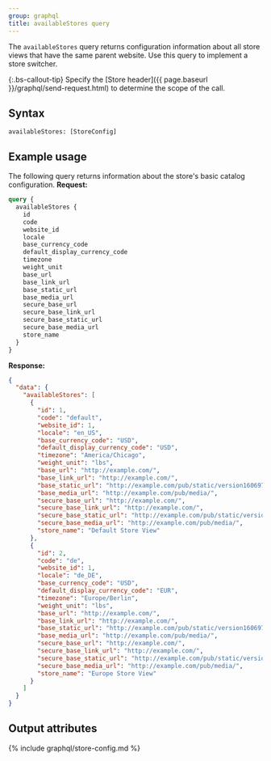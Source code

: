 ```yaml
---
group: graphql
title: availableStores query
---
```


The `availableStores` query returns configuration information about all store views that have the same parent website. Use this query to implement a store switcher.

{:.bs-callout-tip}
Specify the [Store header]({{ page.baseurl }}/graphql/send-request.html) to determine the scope of the call.

## Syntax

`availableStores: [StoreConfig]`

## Example usage

The following query returns information about the store's basic catalog configuration.
**Request:**

```graphql
query {
  availableStores {
    id
    code
    website_id
    locale
    base_currency_code
    default_display_currency_code
    timezone
    weight_unit
    base_url
    base_link_url
    base_static_url
    base_media_url
    secure_base_url
    secure_base_link_url
    secure_base_static_url
    secure_base_media_url
    store_name
  }
}
```

**Response:**

```json
{
  "data": {
    "availableStores": [
      {
        "id": 1,
        "code": "default",
        "website_id": 1,
        "locale": "en_US",
        "base_currency_code": "USD",
        "default_display_currency_code": "USD",
        "timezone": "America/Chicago",
        "weight_unit": "lbs",
        "base_url": "http://example.com/",
        "base_link_url": "http://example.com/",
        "base_static_url": "http://example.com/pub/static/version1606976517/",
        "base_media_url": "http://example.com/pub/media/",
        "secure_base_url": "http://example.com/",
        "secure_base_link_url": "http://example.com/",
        "secure_base_static_url": "http://example.com/pub/static/version1606976517/",
        "secure_base_media_url": "http://example.com/pub/media/",
        "store_name": "Default Store View"
      },
      {
        "id": 2,
        "code": "de",
        "website_id": 1,
        "locale": "de_DE",
        "base_currency_code": "USD",
        "default_display_currency_code": "EUR",
        "timezone": "Europe/Berlin",
        "weight_unit": "lbs",
        "base_url": "http://example.com/",
        "base_link_url": "http://example.com/",
        "base_static_url": "http://example.com/pub/static/version1606976517/",
        "base_media_url": "http://example.com/pub/media/",
        "secure_base_url": "http://example.com/",
        "secure_base_link_url": "http://example.com/",
        "secure_base_static_url": "http://example.com/pub/static/version1606976517/",
        "secure_base_media_url": "http://example.com/pub/media/",
        "store_name": "Europe Store View"
      }
    ]
  }
}
```

## Output attributes

{% include graphql/store-config.md %}
